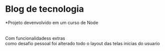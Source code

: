 # Blog de tecnologia <br>
*Projeto devenvolvido em um curso de Node<br>
<br><br>
Com funcionalidadess extras<br>
como desafio pessoal foi alterado todo o layout das telas inicias do usuario<br>


